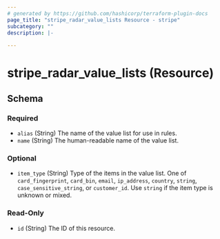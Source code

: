 ```yaml
---
# generated by https://github.com/hashicorp/terraform-plugin-docs
page_title: "stripe_radar_value_lists Resource - stripe"
subcategory: ""
description: |-
  
---
```


# stripe_radar_value_lists (Resource)





<!-- schema generated by tfplugindocs -->
## Schema

### Required

- `alias` (String) The name of the value list for use in rules.
- `name` (String) The human-readable name of the value list.

### Optional

- `item_type` (String) Type of the items in the value list. One of `card_fingerprint`, `card_bin`, `email`, `ip_address`, `country`, `string`, `case_sensitive_string`, or `customer_id`. Use `string` if the item type is unknown or mixed.

### Read-Only

- `id` (String) The ID of this resource.


